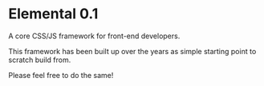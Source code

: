 Elemental 0.1
=========
A core CSS/JS framework for front-end developers.

This framework has been built up over the years as simple starting point to scratch build from.

Please feel free to do the same!